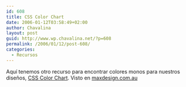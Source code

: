 ```yaml
---
id: 608
title: CSS Color Chart
date: 2006-01-12T03:58:49+02:00
author: Chavalina
layout: post
guid: http://www.wp.chavalina.net/?p=608
permalink: /2006/01/12/post-608/
categories:
  - Recursos
---
```

Aquí tenemos otro recurso para encontrar colores monos para nuestros diseños, <a href="http://www.somacon.com/p142.php" target="_blank">CSS Color Chart</a>. Visto en <a href="http://www.maxdesign.com.au/2005/10/20/some-links-71/" target="_blank">maxdesign.com.au</a>